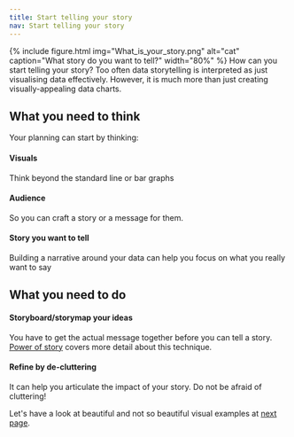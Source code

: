 ```yaml
---
title: Start telling your story
nav: Start telling your story
---
```

{% include figure.html img="What_is_your_story.png" alt="cat" caption="What story do you want to tell?" width="80%" %}
How can you start telling your story? Too often data storytelling is interpreted as just visualising data effectively. However, it is much more than just creating visually-appealing data charts. 

## What you need to think

Your planning can start by thinking:

#### Visuals
Think beyond the standard line or bar graphs
#### Audience
So you can craft a story or a message for them.
#### Story you want to tell
Building a narrative around your data can help you focus on what you really want to say

## What you need to do
#### Storyboard/storymap your ideas
You have to get the actual message together before you can tell a story. [Power of story](https://masamiy.github.io/content/3-Power-of-story.html) covers more detail about this technique. 

#### Refine by de-cluttering
It can help you articulate the impact of your story. Do not be afraid of cluttering!


Let's have a look at beautiful and not so beautiful visual examples at [next page](https://masamiy.github.io/content/2-Visuals.html).
